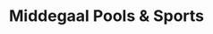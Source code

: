 ---
title: "Middegaal Pools & Sports"
url: /seaforth/middegaal-pools-and-sports/
shop: swimming pool
---